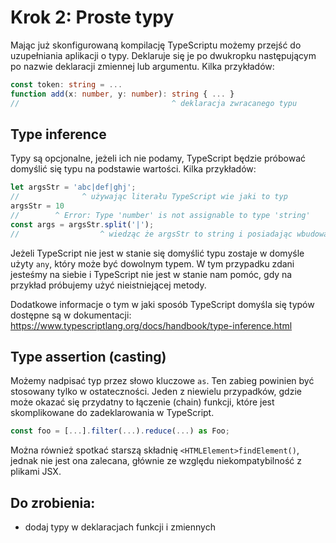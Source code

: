 # Krok 2: Proste typy

Mając już skonfigurowaną kompilację TypeScriptu możemy przejść do uzupełniania aplikacji o typy. Deklaruje się je po dwukropku następującym po nazwie deklaracji zmiennej lub argumentu. Kilka przykładów:

```ts
const token: string = ...
function add(x: number, y: number): string { ... }
//                                  ^ deklaracja zwracanego typu
```

## Type inference

Typy są opcjonalne, jeżeli ich nie podamy, TypeScript będzie próbować domyślić się typu na podstawie wartości. Kilka przykładów:
```ts
let argsStr = 'abc|def|ghj';
//              ^ używając literału TypeScript wie jaki to typ
argsStr = 10
//        ^ Error: Type 'number' is not assignable to type 'string'
const args = argsStr.split('|');
//                  ^ wiedząc że argsStr to string i posiadając wbudowane informacje o metodach, args otrzyma typ string[]
```

Jeżeli TypeScript nie jest w stanie się domyślić typu zostaje w domyśle użyty `any`, który może być dowolnym typem. W tym przypadku zdani jesteśmy na siebie i TypeScript nie jest w stanie nam pomóc, gdy na przykład próbujemy użyć nieistniejącej metody.

Dodatkowe informacje o tym w jaki sposób TypeScript domyśla się typów dostępne są w dokumentacji: https://www.typescriptlang.org/docs/handbook/type-inference.html

## Type assertion (casting)

Możemy nadpisać typ przez słowo kluczowe `as`. Ten zabieg powinien być stosowany tylko w ostateczności. Jeden z niewielu przypadków, gdzie może okazać się przydatny to łączenie (chain) funkcji, które jest skomplikowane do zadeklarowania w TypeScript.
```ts
const foo = [...].filter(...).reduce(...) as Foo;
```
Można również spotkać starszą składnię `<HTMLElement>findElement()`, jednak nie jest ona zalecana, głównie ze względu niekompatybilność z plikami JSX.

## Do zrobienia:
- dodaj typy w deklaracjach funkcji i zmiennych

